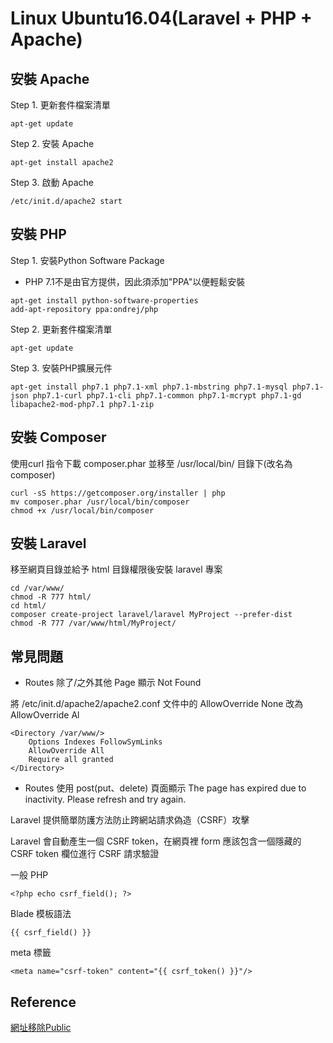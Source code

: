 # Linux Ubuntu16.04(Laravel + PHP + Apache)
## 安裝 Apache
Step 1. 更新套件檔案清單
```
apt-get update
```
Step 2. 安裝 Apache
```
apt-get install apache2
```
Step 3. 啟動 Apache
```
/etc/init.d/apache2 start
```

## 安裝 PHP
Step 1. 安裝Python Software Package
- PHP 7.1不是由官方提供，因此須添加"PPA"以便輕鬆安裝
```
apt-get install python-software-properties
add-apt-repository ppa:ondrej/php
```
Step 2. 更新套件檔案清單
```
apt-get update
```
Step 3. 安裝PHP擴展元件
```
apt-get install php7.1 php7.1-xml php7.1-mbstring php7.1-mysql php7.1-json php7.1-curl php7.1-cli php7.1-common php7.1-mcrypt php7.1-gd libapache2-mod-php7.1 php7.1-zip
```

## 安裝 Composer
使用curl 指令下載 composer.phar 並移至 /usr/local/bin/ 目錄下(改名為composer)
```
curl -sS https://getcomposer.org/installer | php
mv composer.phar /usr/local/bin/composer
chmod +x /usr/local/bin/composer
```

## 安裝 Laravel
移至網頁目錄並給予 html 目錄權限後安裝 laravel 專案
```
cd /var/www/
chmod -R 777 html/
cd html/
composer create-project laravel/laravel MyProject --prefer-dist
chmod -R 777 /var/www/html/MyProject/
```

## 常見問題 
- Routes 除了/之外其他 Page 顯示 Not Found

將 /etc/init.d/apache2/apache2.conf 文件中的 AllowOverride None 改為 AllowOverride Al
```
<Directory /var/www/>
	Options Indexes FollowSymLinks
	AllowOverride All
	Require all granted
</Directory>
```

- Routes 使用 post(put、delete) 頁面顯示 The page has expired due to inactivity. Please refresh and try again.

Laravel 提供簡單防護方法防止跨網站請求偽造（CSRF）攻擊

Laravel 會自動產生一個 CSRF token，在網頁裡 form 應該包含一個隱藏的 CSRF token 欄位進行 CSRF 請求驗證

一般 PHP
```
<?php echo csrf_field(); ?>
```
Blade 模板語法
```
{{ csrf_field() }}
```
meta 標籤
```
<meta name="csrf-token" content="{{ csrf_token() }}"/>
```
## Reference
[網址移除Public](http://blog.tonycube.com/2015/01/laravel-23-public.html)

